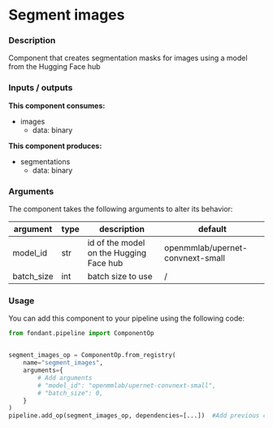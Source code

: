 # Segment images

### Description
Component that creates segmentation masks for images using a model from the Hugging Face hub

### Inputs / outputs

**This component consumes:**
- images
  - data: binary

**This component produces:**
- segmentations
  - data: binary

### Arguments

The component takes the following arguments to alter its behavior:

| argument | type | description | default |
| -------- | ---- | ----------- | ------- |
| model_id | str | id of the model on the Hugging Face hub | openmmlab/upernet-convnext-small |
| batch_size | int | batch size to use | / |

### Usage

You can add this component to your pipeline using the following code:

```python
from fondant.pipeline import ComponentOp


segment_images_op = ComponentOp.from_registry(
    name="segment_images",
    arguments={
        # Add arguments
        # "model_id": "openmmlab/upernet-convnext-small",
        # "batch_size": 0,
    }
)
pipeline.add_op(segment_images_op, dependencies=[...])  #Add previous component as dependency
```

